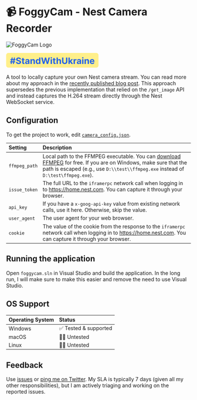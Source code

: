 # 📹 FoggyCam - Nest Camera Recorder

![FoggyCam Logo](/media/foggycam-logo.png)

[![Stand With Ukraine](https://raw.githubusercontent.com/vshymanskyy/StandWithUkraine/main/badges/StandWithUkraine.svg)](https://den.dev/ukraine)

A tool to locally capture your own Nest camera stream. You can read more about my approach in the [recently published blog post](https://den.dev/blog/free-nest-video-recording/). This approach supersedes the previous implementation that relied on the `/get_image` API and instead captures the H.264 stream directly through the Nest WebSocket service.

## Configuration

To get the project to work, edit [`camera_config.json`](/foggycam/camera_config.json).

| Setting | Description |
|:--------|:------------|
| `ffmpeg_path` | Local path to the FFMPEG executable. You can [download FFMPEG](https://ffmpeg.org/download.html) for free. If you are on Windows, make sure that the path is escaped (e.g., use `D:\\test\\ffmpeg.exe` instead of `D:\test\ffmpeg.exe`). |
| `issue_token` | The full URL to the `iframerpc` network call when logging in to https://home.nest.com. You can capture it through your browser. |
| `api_key` | If you have a `x-goog-api-key` value from existing network calls, use it here. Otherwise, skip the value. |
| `user_agent` | The user agent for your web browser. |
| `cookie` | The value of the cookie from the response to the `iframerpc` network call when logging in to https://home.nest.com. You can capture it through your browser. |

## Running the application

Open `foggycam.sln` in Visual Studio and build the application. In the long run, I will make sure to make this easier and remove the need to use Visual Studio.

## OS Support

| Operating System | Status |
|:-----------------|:-------|
| Windows          | ✅ Tested & supported |
| macOS            | 🙋‍♂️ Untested |
| Linux            | 🙋‍♂️ Untested |

## Feedback

Use [issues](https://github.com/dend/foggycam/issues) or [ping me on Twitter](https://twitter.com/denniscode). My SLA is typically 7 days (given all my other responsibilities), but I am actively triaging and working on the reported issues.
